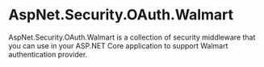 # AspNet.Security.OAuth.Walmart
AspNet.Security.OAuth.Walmart is a collection of security middleware that you can use in your ASP.NET Core application to support Walmart authentication provider.

